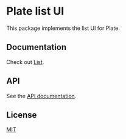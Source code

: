 # Plate list UI

This package implements the list UI for Plate.

## Documentation

Check out [List](https://plate.udecode.io/docs/plugins/list).

## API

See the [API documentation](https://plate-api.udecode.io/globals.html). 

## License

[MIT](../../../../LICENSE)
